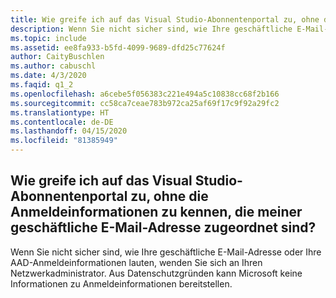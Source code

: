 ```yaml
---
title: Wie greife ich auf das Visual Studio-Abonnentenportal zu, ohne die Anmeldeinformationen zu kennen, die meiner geschäftliche E-Mail-Adresse zugeordnet sind?
description: Wenn Sie nicht sicher sind, wie Ihre geschäftliche E-Mail-Adresse oder Ihre AAD-Anmeldeinformationen lauten, wenden Sie sich an Ihren Netzwerkadministrator. Aus Datenschutzgründen...
ms.topic: include
ms.assetid: ee8fa933-b5fd-4099-9689-dfd25c77624f
author: CaityBuschlen
ms.author: cabuschl
ms.date: 4/3/2020
ms.faqid: q1_2
ms.openlocfilehash: a6cebe5f056383c221e494a5c10838cc68f2b166
ms.sourcegitcommit: cc58ca7ceae783b972ca25af69f17c9f92a29fc2
ms.translationtype: HT
ms.contentlocale: de-DE
ms.lasthandoff: 04/15/2020
ms.locfileid: "81385949"
---
```

## <a name="how-do-i-access-the-my-visual-studio-subscribers-portal-without-knowing-my-login-credentials-associated-with-my-work-email"></a>Wie greife ich auf das Visual Studio-Abonnentenportal zu, ohne die Anmeldeinformationen zu kennen, die meiner geschäftliche E-Mail-Adresse zugeordnet sind?

Wenn Sie nicht sicher sind, wie Ihre geschäftliche E-Mail-Adresse oder Ihre AAD-Anmeldeinformationen lauten, wenden Sie sich an Ihren Netzwerkadministrator. Aus Datenschutzgründen kann Microsoft keine Informationen zu Anmeldeinformationen bereitstellen.
